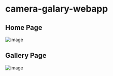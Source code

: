 # camera-galary-webapp

## Home Page
 ![image](https://github.com/tanwarAalok/camera-gallery-webapp/assets/78805153/1e77baae-a173-422b-a25c-e85c4c23ed32)

 ## Gallery Page
 ![image](https://github.com/tanwarAalok/camera-gallery-webapp/assets/78805153/17a050de-3654-46af-b29c-fdc6092b5d88)


